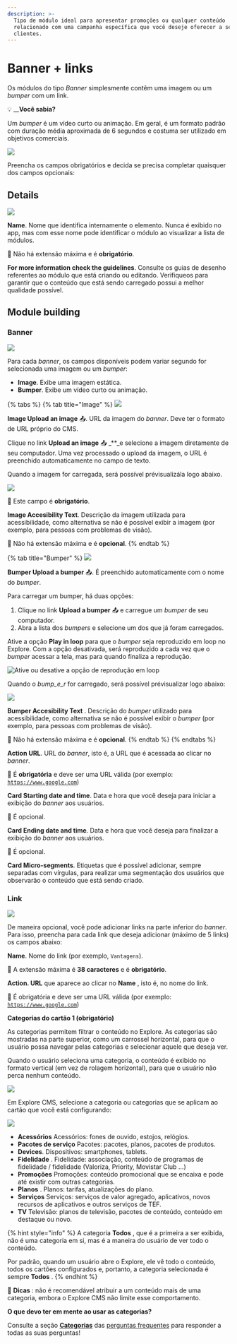 ```yaml
---
description: >-
  Tipo de módulo ideal para apresentar promoções ou qualquer conteúdo
  relacionado com uma campanha específica que você deseje oferecer a seus
  clientes.
---
```


# Banner + links

Os módulos do tipo _Banner_ simplesmente contêm uma imagem ou um _bumper_ com um link.

💡 \_\_**Você sabia?**

Um _bumper_ é um vídeo curto ou animação. Em geral, é um formato padrão com duração média aproximada de 6 segundos e costuma ser utilizado em objetivos comerciais.

![](../../.gitbook/assets/image-57.png)

Preencha os campos obrigatórios e decida se precisa completar quaisquer dos campos opcionais:

## Details

![](../../.gitbook/assets/image-12.png)

**Name**. Nome que identifica internamente o elemento. Nunca é exibido no app, mas com esse nome pode identificar o módulo ao visualizar a lista de módulos.‌

​​🔅 Não há extensão máxima e é **obrigatório**.‌

**For more information check the guidelines**. Consulte os guias de desenho referentes ao módulo que está criando ou editando. Verifiqueos para garantir que o conteúdo que está sendo carregado possui a melhor qualidade possível.

## Module building

### Banner

![](../../.gitbook/assets/image-61.png)

Para cada _banner_, os campos disponíveis podem variar segundo for selecionada uma imagem ou um _bumper_:

* **Image**. Exibe uma imagem estática.
* **Bumper**. Exibe um vídeo curto ou animação.

{% tabs %}
{% tab title="Image" %}
![](../../.gitbook/assets/image-11.png)

**Image Upload an image** 📤. URL da imagem do _banner_. Deve ter o formato de URL próprio do CMS.

Clique no link **Upload an image** 📤 _\*\*_e selecione a imagem diretamente de seu computador. Uma vez processado o upload da imagem, o URL é preenchido automaticamente no campo de texto.

Quando a imagem for carregada, será possível prévisualizála logo abaixo.

![](https://lh4.googleusercontent.com/dULPpwb-XaQ083yWLTZF1G1l_7MO0cW70lM7eg5-ZpMvWyZAPBHjJJpMVNjiTUDtgMy1ng2b_JaSkVRGDZd84K0oSvZnzSS9wp_ddXuGkWXzR2Loo3Pbeio_0pm5ESpRuO28cUhx)

🔅 Este campo é **obrigatório**.

**Image Accesibility Text**. Descrição da imagem utilizada para acessibilidade, como alternativa se não é possível exibir a imagem \(por exemplo, para pessoas com problemas de visão\).

🔅 Não há extensão máxima e é **opcional**.
{% endtab %}

{% tab title="Bumper" %}
![](../../.gitbook/assets/image-21.png)

**Bumper Upload a bumper** 📤. É preenchido automaticamente com o nome do _bumper_.

Para carregar um bumper, há duas opções:

1. Clique no link **Upload a bumper** 📤 e carregue um _bumper_ de seu computador.
2. Abra a lista dos _bumpers_ e selecione um dos que já foram carregados.

Ative a opção **Play in loop** para que o _bumper_ seja reproduzido em loop no Explore. Com a opção desativada, será reproduzido a cada vez que o _bumper_ acessar a tela, mas para quando finaliza a reprodução.

![Ative ou desative a op&#xE7;&#xE3;o de reprodu&#xE7;&#xE3;o em loop](../../.gitbook/assets/image-26.png)

Quando o _bump\_e\_r_ for carregado, será possível prévisualizar logo abaixo:

![](../../.gitbook/assets/image-37.png)

**Bumper Accesibility Text** . Descrição do _bumper_ utilizado para acessibilidade, como alternativa se não é possível exibir o _bumper_ \(por exemplo, para pessoas com problemas de visão\).

🔅 Não há extensão máxima e é **opcional**.
{% endtab %}
{% endtabs %}

**Action URL**. URL do _banner_, isto é, a URL que é acessada ao clicar no _banner_.

🔅 É **obrigatória** e deve ser uma URL válida \(por exemplo: [`https://www.google.com`](https://www.google.com)\)

**Card Starting date and time**. Data e hora que você deseja para iniciar a exibição do _banner_ aos usuários.

🔅 É opcional.

**Card Ending date and time**. Data e hora que você deseja para finalizar a exibição do _banner_ aos usuários.

🔅 É opcional.

**Card Micro-segments**. Etiquetas que é possível adicionar, sempre separadas com vírgulas, para realizar uma segmentação dos usuários que observarão o conteúdo que está sendo criado.

### Link

![](../../.gitbook/assets/image-71.png)

De maneira opcional, você pode adicionar links na parte inferior do _banner_. Para isso, preencha para cada link que deseja adicionar \(máximo de 5 links\) os campos abaixo:

**Name**. Nome do link \(por exemplo, `Vantagens`\).

🔅 A extensão máxima é **38 caracteres** e é **obrigatório**.

**Action. URL** que aparece ao clicar no **Name** , isto é, no nome do link.

🔅 É obrigatória e deve ser uma URL válida \(por exemplo: [`https://www.google.com`](https://www.google.com)\)

**Categorias do cartão 1 \(obrigatório\)**

As categorias permitem filtrar o conteúdo no Explore. As categorias são mostradas na parte superior, como um carrossel horizontal, para que o usuário possa navegar pelas categorias e selecionar aquele que deseja ver.

Quando o usuário seleciona uma categoria, o conteúdo é exibido no formato vertical \(em vez de rolagem horizontal\), para que o usuário não perca nenhum conteúdo.

![](../../.gitbook/assets/categories_divices-1.png)

Em Explore CMS, selecione a categoria ou categorias que se aplicam ao cartão que você está configurando:

![](../../.gitbook/assets/categories.png)

* **Acessórios** Acessórios: fones de ouvido, estojos, relógios.
* **Pacotes de serviço** Pacotes: pacotes, planos, pacotes de produtos.
* **Devices**. Dispositivos: smartphones, tablets.
* **Fidelidade** . Fidelidade: associação, conteúdo de programas de fidelidade / fidelidade \(Valoriza, Priority, Movistar Club ...\)
* **Promoções** Promoções: conteúdo promocional que se encaixa e pode até existir com outras categorias.
* **Planos** . Planos: tarifas, atualizações do plano.
* **Serviços** Serviços: serviços de valor agregado, aplicativos, novos recursos de aplicativos e outros serviços de TEF.
* **TV** Televisão: planos de televisão, pacotes de conteúdo, conteúdo em destaque ou novo.

{% hint style="info" %}
A categoria **Todos** , que é a primeira a ser exibida, não é uma categoria em si, mas é a maneira do usuário de ver todo o conteúdo.

Por padrão, quando um usuário abre o Explore, ele vê todo o conteúdo, todos os cartões configurados e, portanto, a categoria selecionada é sempre **Todos** .
{% endhint %}

🎯 **Dicas** : não é recomendável atribuir a um conteúdo mais de uma categoria, embora o Explore CMS não limite esse comportamento.

**O que devo ter em mente ao usar as categorias?**

Consulte a seção [**Categorias**](../../faq_pt-br.md#categorias) das [perguntas frequentes](../../faq_pt-br.md) para responder a todas as suas perguntas!

